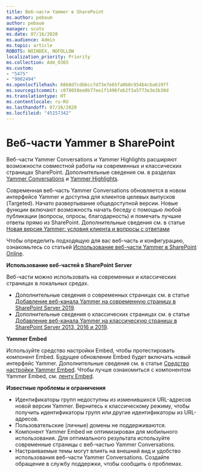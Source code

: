 ```yaml
---
title: Веб-части Yammer в SharePoint
ms.author: pebaum
author: pebaum
manager: scotv
ms.date: 07/16/2020
ms.audience: Admin
ms.topic: article
ROBOTS: NOINDEX, NOFOLLOW
localization_priority: Priority
ms.collection: Adm_O365
ms.custom:
- "5475"
- "9002494"
ms.openlocfilehash: 6868d7cdbbcc7d73e7e65fa0b0c954b4cba619ff
ms.sourcegitcommit: c078058ee0b77ee1f1496feb2f3a5773e3e3b30d
ms.translationtype: HT
ms.contentlocale: ru-RU
ms.lasthandoff: 07/16/2020
ms.locfileid: "45157342"
---
```

# <a name="yammer-web-parts-in-sharepoint"></a>Веб-части Yammer в SharePoint

Веб-части Yammer Conversations и Yammer Highlights расширяют возможности совместной работы на современных и классических страницах SharePoint. Дополнительные сведения см. в разделах [Yammer Conversations](https://support.microsoft.com/office/use-a-yammer-web-part-in-sharepoint-online-a53cfa0c-3d09-42c8-a286-1038a81c59da#conversations) и [Yammer Highlights](https://support.microsoft.com/office/use-a-yammer-web-part-in-sharepoint-online-a53cfa0c-3d09-42c8-a286-1038a81c59da#highlights).    

Современная веб-часть Yammer Conversations обновляется в новом интерфейсе Yammer и доступна для клиентов целевых выпусков (Targeted). Начато развертывание общедоступной версии. Новые функции включают возможность начать беседу с помощью любой публикации (вопросы, опросы, благодарность) и помечать лучшие ответы прямо из SharePoint. Дополнительные сведения см. в статье [Новая версия Yammer: условия клиента и вопросы с ответами](https://docs.microsoft.com/yammer/get-started-with-yammer/newyammer-faq)

 Чтобы определить подходящую для вас веб-часть и конфигурацию, ознакомьтесь со статьей [Использование веб-части Yammer в SharePoint Online](https://support.microsoft.com/office/use-a-yammer-web-part-in-sharepoint-online-a53cfa0c-3d09-42c8-a286-1038a81c59da).  

**Использование веб-частей в SharePoint Server**  

Веб-части можно использовать на современных и классических страницах в локальных средах.

- Дополнительные сведения о современных страницах см. в статье [Добавление веб-канала Yammer на современную страницу в SharePoint Server 2019](https://docs.microsoft.com/yammer/integrate-yammer-with-other-apps/embed-a-feed-into-a-sharepoint-site#add-a-yammer-feed-to-a-modern-page-in-sharepoint-server-2019). 
- Дополнительные сведения о классических страницах см. в статье [Добавление веб-канала Yammer на классическую страницу в SharePoint Server 2013, 2016 и 2019](https://docs.microsoft.com/yammer/integrate-yammer-with-other-apps/embed-a-feed-into-a-sharepoint-site#add-a-yammer-feed-to-a-classic-page-in-sharepoint-servers-2013-2016-and-2019).

**Yammer Embed**  

Используйте средство настройки Embed, чтобы протестировать компонент Embed. Будущее обновление Embed будет включать новый интерфейс Yammer. Дополнительные сведения см. в статье [Средство настройки Yammer Embed](https://aka.ms/YammerEmbedConfigureTool). Чтобы лучше ознакомиться с компонентом Yammer Embed, см. [ленту Embed](https://aka.ms/YammerDevDocs).

**Известные проблемы и ограничения**

- Идентификаторы групп недоступны из изменившихся URL-адресов новой версии Yammer. Вернитесь к классическому режиму, чтобы получить идентификаторы групп или другие идентификаторы из URL-адресов.
- Пользовательские (личные) домены не поддерживаются.
- Компонент Yammer Embed не оптимизирован для мобильного использования. Для оптимального результата используйте современные страницы с веб-частью Yammer Conversations.
- Настраиваемые темы могут влиять на внешний вид и удобство использования веб-части Yammer Conversations. Создайте обращение в службу поддержки, чтобы сообщить о проблемах.